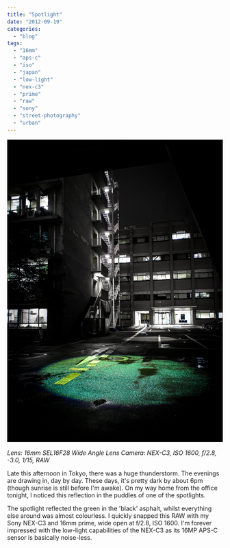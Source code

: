 ```yaml
---
title: "Spotlight"
date: "2012-09-19"
categories: 
  - "blog"
tags: 
  - "16mm"
  - "aps-c"
  - "iso"
  - "japan"
  - "low-light"
  - "nex-c3"
  - "prime"
  - "raw"
  - "sony"
  - "street-photography"
  - "urban"
---
```


![photo](/assets/images/15ca0-7943426968_67aab02a1e_b.jpg)

_Lens: 16mm SEL16F28 Wide Angle Lens_ _Camera: NEX-C3, ISO 1600, f/2.8, -3.0, 1/15, RAW_

Late this afternoon in Tokyo, there was a huge thunderstorm. The evenings are drawing in, day by day. These days, it's pretty dark by about 6pm (though sunrise is still before I'm awake). On my way home from the office tonight, I noticed this reflection in the puddles of one of the spotlights.

The spotlight reflected the green in the 'black' asphalt, whilst everything else around was almost colourless. I quickly snapped this RAW with my Sony NEX-C3 and 16mm prime, wide open at f/2.8, ISO 1600. I'm forever impressed with the low-light capabilities of the NEX-C3 as its 16MP APS-C sensor is basically noise-less.
